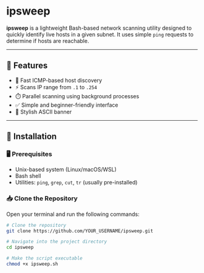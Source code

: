 # ipsweep

**ipsweep** is a lightweight Bash-based network scanning utility designed to quickly identify live hosts in a given subnet. It uses simple `ping` requests to determine if hosts are reachable.

---

## 📌 Features

- 🔎 Fast ICMP-based host discovery
- ⚡ Scans IP range from `.1` to `.254`
- ⏱️ Parallel scanning using background processes
- ✅ Simple and beginner-friendly interface
- 🎨 Stylish ASCII banner

---

## 🧰 Installation

### 🖥️ Prerequisites

- Unix-based system (Linux/macOS/WSL)
- Bash shell
- Utilities: `ping`, `grep`, `cut`, `tr` (usually pre-installed)

### 📥 Clone the Repository

Open your terminal and run the following commands:

```bash
# Clone the repository
git clone https://github.com/YOUR_USERNAME/ipsweep.git

# Navigate into the project directory
cd ipsweep

# Make the script executable
chmod +x ipsweep.sh
